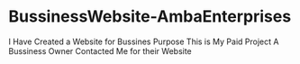 # BussinessWebsite-AmbaEnterprises
I Have Created a Website for Bussines Purpose This is My Paid Project A Bussiness Owner Contacted Me for their Website
